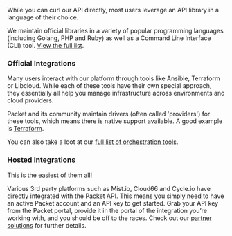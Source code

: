 <!-- <meta>
{
    "title":"Integrations & Libraries ",
    "description":"A quick look at our various API integrations.",
    "tag":["API", "Integrations", "Libraries"],
    "seo-title": "Cloud Integration Tools - Packet Developer Docss",
    "seo-description": "A quick look at our various API integrations.",
    "og-title": "Integrations & Libraries",
    "og-description": "A quick look at our various API integrations."
}
</meta> -->

While you can curl our API directly, most users leverage an API library in a language of their choice. 

We maintain official libraries in a variety of popular programming languages (including Golang, PHP and Ruby) as well as a Command Line Interface (CLI) tool. [View the full list](https://www.packet.com/developers/libraries/).

### Official Integrations

Many users interact with our platform through tools like Ansible, Terraform or Libcloud.  While each of these tools have their own special approach, they essentially all help you manage infrastructure across environments and cloud providers.

Packet and its community maintain drivers (often called 'providers') for these tools, which means there is native support available. A good example is [Terraform](https://www.terraform.io/docs/providers/packet/).

You can also take a loot at our [full list of orchestration tools](https://www.packet.com/developers/integrations/).

### Hosted Integrations

This is the easiest of them all! 

Various 3rd party platforms such as Mist.io, Cloud66 and Cycle.io have directly integrated with the Packet API. This means you simply need to have an active Packet account and an API key to get started. Grab your API key from the Packet portal, provide it in the portal of the integration you’re working with, and you should be off to the races. Check out our [partner solutions](https://www.packet.com/resources/partners/) for further details.
